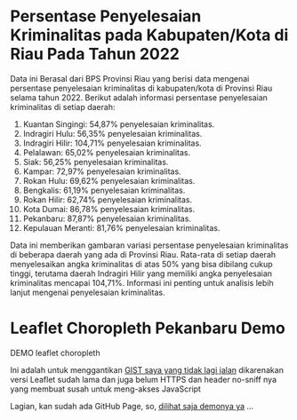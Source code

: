# Persentase Penyelesaian Kriminalitas pada Kabupaten/Kota di Riau Pada Tahun 2022
Data ini Berasal dari BPS Provinsi Riau yang berisi data mengenai persentase penyelesaian kriminalitas di kabupaten/kota di Provinsi Riau selama tahun 2022. Berikut adalah informasi persentase penyelesaian kriminalitas di setiap daerah:

1. Kuantan Singingi: 54,87% penyelesaian kriminalitas.
2. Indragiri Hulu: 56,35% penyelesaian kriminalitas.
3. Indragiri Hilir: 104,71% penyelesaian kriminalitas.
4. Pelalawan: 65,02% penyelesaian kriminalitas.
5. Siak: 56,25% penyelesaian kriminalitas.
6. Kampar: 72,97% penyelesaian kriminalitas.
7. Rokan Hulu: 69,62% penyelesaian kriminalitas.
8. Bengkalis: 61,19% penyelesaian kriminalitas.
9. Rokan Hilir: 62,74% penyelesaian kriminalitas.
10. Kota Dumai: 86,78% penyelesaian kriminalitas.
11. Pekanbaru: 87,87% penyelesaian kriminalitas.
12. Kepulauan Meranti: 81,76% penyelesaian kriminalitas.

Data ini memberikan gambaran variasi persentase penyelesaian kriminalitas di beberapa daerah yang ada di Provinsi Riau. Rata-rata di setiap daerah menyelesaikan angka kriminalitas di atas 50% yang bisa dibilang cukup tinggi, terutama daerah Indragiri Hilir yang memiliki angka penyelesaian kriminalitas mencapai 104,71%. Informasi ini penting untuk analisis lebih lanjut mengenai penyelesaian kriminalitas.

# Leaflet Choropleth Pekanbaru Demo
 DEMO leaflet choropleth

Ini adalah untuk menggantikan [GIST saya yang tidak lagi jalan](https://gist.github.com/kampar/e63b913c22b178ea7e40) dikarenakan versi Leaflet sudah lama dan juga belum HTTPS dan header no-sniff nya yang membuat susah untuk meng-akses JavaScript

Lagian, kan sudah ada GitHub Page, 
so, [dilihat saja demonya ya](https://kampar.github.io/Leaflet-Choropleth-Pekanbaru-Demo/) ...
